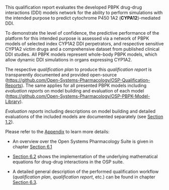 This qualification report evaluates the developed PBPK drug-drug interactions (DDI) models network for the ability to perform simulations with the intended purpose to predict cytochrome P450 1A2 (**CYPA12**)-mediated DDI.

To demonstrate the level of confidence, the predictive performance of the platform for this intended purpose is assessed via a network of PBPK models of selected index CYP1A2 DDI perpetrators, and respective sensitive CYP1A2 victim drugs and a comprehensive dataset from published clinical DDI studies. All PBPK models represent whole-body PBPK models, which allow dynamic DDI simulations in organs expressing CYP1A2.

The respective *qualification plan* to produce this *qualification report* is transparently documented and provided open-source (https://github.com/Open-Systems-Pharmacology/OSP-Qualification-Reports). The same applies for all presented PBPK models including *evaluation reports* on model building and evaluation of each model (https://github.com/Open-Systems-Pharmacology/OSP-PBPK-Model-Library).

*Evaluation reports* including descriptions on model building and detailed evaluations of the included models are documented separately (see [Section 1.2](#12-CYP1A2-DDI-Network)).

Please refer to the [Appendix](#6-Appendix) to learn more details:

- An overview over the Open Systems Pharmacology Suite is given in chapter [Section 6.1](#61-open-systems-pharmacology-suite-osps-introduction)

- [Section 6.2](#62-Mathematical-Implementation-of-Drug-Drug-Interactions) shows the implementation of the underlying mathematical equations for drug-drug interactions in the OSP suite.

- A detailed general description of the performed qualification workflow (*qualification plan*, *qualification report*, etc.) can be found in chapter [Section 6.3](#63-automatic-re-qualification-workflow).

  


